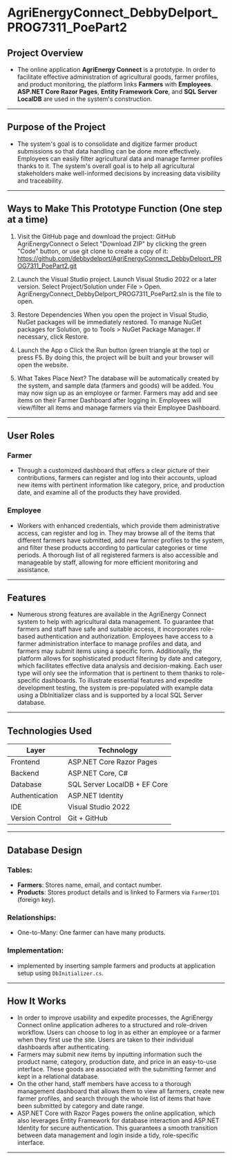 # AgriEnergyConnect_DebbyDelport_PROG7311_PoePart2

## Project Overview

- The online application **AgriEnergy Connect** is a prototype.  In order to facilitate effective administration of agricultural goods, farmer profiles, and product monitoring, the platform links **Farmers** with **Employees**.  **ASP.NET Core Razor Pages**, **Entity Framework Core**, and **SQL Server LocalDB** are used in the system's construction.

---

## Purpose of the Project

- The system's goal is to consolidate and digitize farmer product submissions so that data handling can be done more effectively.  Employees can easily filter agricultural data and manage farmer profiles thanks to it. The system's overall goal is to help all agricultural stakeholders make well-informed decisions by increasing data visibility and traceability.
---

## Ways to Make This Prototype Function  (One step at a time)

1.	Visit the GitHub page and download the project:  GitHub AgriEnergyConnect o Select "Download ZIP" by clicking the green "Code" button, or use git clone to create a copy of it: https://github.com/debbydelport/AgriEnergyConnect_DebbyDelport_PROG7311_PoePart2.git

2.	Launch the Visual Studio project.
Launch Visual Studio 2022 or a later version.
Select Project/Solution under File > Open.
AgriEnergyConnect_DebbyDelport_PROG7311_PoePart2.sln is the file to open.

3.	Restore Dependencies
 When you open the project in Visual Studio, NuGet packages will be immediately restored.  To manage NuGet packages for Solution, go to Tools > NuGet Package Manager.
 If necessary, click Restore.

5.	Launch the App o Click the Run button (green triangle at the top) or press F5. 
By doing this, the project will be built and your browser will open the website.

6.	 What Takes Place Next? 
 The database will be automatically created by the system, and sample data (farmers and goods) will be added. 
You may now sign up as an employee or farmer. 
Farmers may add and see items on their Farmer Dashboard after logging in. 
Employees will view/filter all items and manage farmers via their Employee Dashboard.

---

## User Roles

### Farmer
- Through a customized dashboard that offers a clear picture of their contributions, farmers can register and log into their accounts, upload new items with pertinent information like category, price, and production date, and examine all of the products they have provided.

### Employee

- Workers with enhanced credentials, which provide them administrative access, can register and log in. They may browse all of the items that different farmers have submitted, add new farmer profiles to the system, and filter these products according to particular categories or time periods. A thorough list of all registered farmers is also accessible and manageable by staff, allowing for more efficient monitoring and assistance.
---

## Features

- Numerous strong features are available in the AgriEnergy Connect system to help with agricultural data management.  To guarantee that farmers and staff have safe and suitable access, it incorporates role-based authentication and authorization.  Employees have access to a farmer administration interface to manage profiles and data, and farmers may submit items using a specific form.  Additionally, the platform allows for sophisticated product filtering by date and category, which facilitates effective data analysis and decision-making.  Each user type will only see the information that is pertinent to them thanks to role-specific dashboards.  To illustrate essential features and expedite development testing, the system is pre-populated with example data using a DbInitializer class and is supported by a local SQL Server database.
---

## Technologies Used

| Layer        | Technology                     |
|--------------|--------------------------------|
| Frontend     | ASP.NET Core Razor Pages       |
| Backend      | ASP.NET Core, C#               |
| Database     | SQL Server LocalDB + EF Core   |
| Authentication | ASP.NET Identity             |
| IDE          | Visual Studio 2022             |
| Version Control | Git + GitHub                |

---

## Database Design

### Tables:
- **Farmers**: Stores name, email, and contact number.
- **Products**: Stores product details and is linked to Farmers via `FarmerID1` (foreign key).

### Relationships:
- One-to-Many: One farmer can have many products.

### Implementation:
- implemented by inserting sample farmers and products at application setup using `DbInitializer.cs`.
---

## How It Works
- In order to improve usability and expedite processes, the AgriEnergy Connect online application adheres to a structured and role-driven workflow.  Users can choose to log in as either an employee or a farmer when they first use the site.  Users are taken to their individual dashboards after authenticating. 
- Farmers may submit new items by inputting information such the product name, category, production date, and price in an easy-to-use interface.  These goods are associated with the submitting farmer and kept in a relational database.
- On the other hand, staff members have access to a thorough management dashboard that allows them to view all farmers, create new farmer profiles, and search through the whole list of items that have been submitted by category and date range.
- ASP.NET Core with Razor Pages powers the online application, which also leverages Entity Framework for database interaction and ASP.NET Identity for secure authentication. This guarantees a smooth transition between data management and login inside a tidy, role-specific interface.
---
